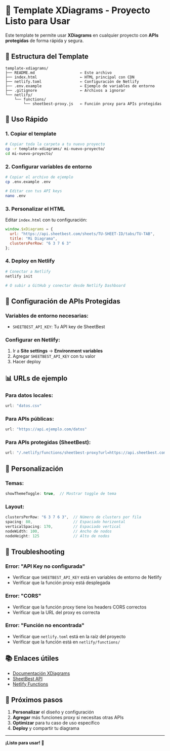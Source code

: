 # 🚀 Template XDiagrams - Proyecto Listo para Usar

Este template te permite usar **XDiagrams** en cualquier proyecto con **APIs protegidas** de forma rápida y segura.

## 📁 Estructura del Template

```
template-xdiagrams/
├── README.md                    ← Este archivo
├── index.html                   ← HTML principal con CDN
├── netlify.toml                 ← Configuración de Netlify
├── .env.example                 ← Ejemplo de variables de entorno
├── .gitignore                   ← Archivos a ignorar
└── netlify/
    └── functions/
        └── sheetbest-proxy.js   ← Función proxy para APIs protegidas
```

## 🚀 Uso Rápido

### 1. Copiar el template
```bash
# Copiar toda la carpeta a tu nuevo proyecto
cp -r template-xdiagrams/ mi-nuevo-proyecto/
cd mi-nuevo-proyecto/
```

### 2. Configurar variables de entorno
```bash
# Copiar el archivo de ejemplo
cp .env.example .env

# Editar con tus API keys
nano .env
```

### 3. Personalizar el HTML
Editar `index.html` con tu configuración:
```javascript
window.$xDiagrams = {
  url: "https://api.sheetbest.com/sheets/TU-SHEET-ID/tabs/TU-TAB",
  title: "Mi Diagrama",
  clustersPerRow: "6 3 7 6 3"
};
```

### 4. Deploy en Netlify
```bash
# Conectar a Netlify
netlify init

# O subir a GitHub y conectar desde Netlify Dashboard
```

## 🔐 Configuración de APIs Protegidas

### Variables de entorno necesarias:
- `SHEETBEST_API_KEY`: Tu API key de SheetBest

### Configurar en Netlify:
1. Ir a **Site settings** → **Environment variables**
2. Agregar `SHEETBEST_API_KEY` con tu valor
3. Hacer deploy

## 📊 URLs de ejemplo

### Para datos locales:
```javascript
url: "datos.csv"
```

### Para APIs públicas:
```javascript
url: "https://api.ejemplo.com/datos"
```

### Para APIs protegidas (SheetBest):
```javascript
url: "/.netlify/functions/sheetbest-proxy?url=https://api.sheetbest.com/sheets/TU-ID/tabs/TU-TAB"
```

## 🎨 Personalización

### Temas:
```javascript
showThemeToggle: true,  // Mostrar toggle de tema
```

### Layout:
```javascript
clustersPerRow: "6 3 7 6 3",  // Número de clusters por fila
spacing: 80,                  // Espaciado horizontal
verticalSpacing: 170,         // Espaciado vertical
nodeWidth: 100,               // Ancho de nodos
nodeHeight: 125               // Alto de nodos
```

## 🔧 Troubleshooting

### Error: "API Key no configurada"
- Verificar que `SHEETBEST_API_KEY` está en variables de entorno de Netlify
- Verificar que la función proxy está desplegada

### Error: "CORS"
- Verificar que la función proxy tiene los headers CORS correctos
- Verificar que la URL del proxy es correcta

### Error: "Función no encontrada"
- Verificar que `netlify.toml` está en la raíz del proyecto
- Verificar que la función está en `netlify/functions/`

## 📚 Enlaces útiles

- [Documentación XDiagrams](https://github.com/swanix/diagrams)
- [SheetBest API](https://sheet.best/docs)
- [Netlify Functions](https://docs.netlify.com/functions/overview/)

## 🎯 Próximos pasos

1. **Personalizar** el diseño y configuración
2. **Agregar** más funciones proxy si necesitas otras APIs
3. **Optimizar** para tu caso de uso específico
4. **Deploy** y compartir tu diagrama

---

**¡Listo para usar! 🚀**

